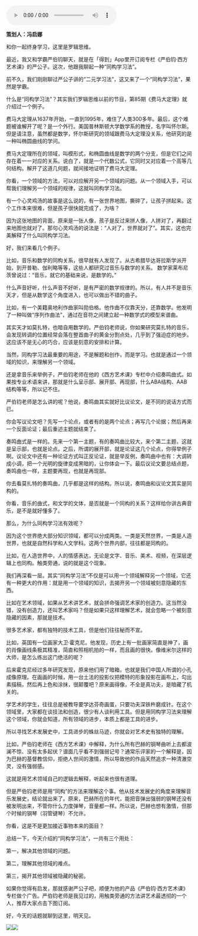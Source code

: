 <audio src="http://igetoss.cdn.igetget.com/mp3/201708/09/201708092147556064961809.mp3" controls="controls">您的浏览器不支持 audio 标签。</audio><p><b>策划人：冯启娜</b></p><p>和你一起终身学习，这里是罗辑思维。</p><p>最近，我又和学霸严伯钧聊天，就是在「得到」App里开订阅专栏《严伯钧·西方艺术课》的严公子。这次，他跟我聊起一种“同构学习法”。</p><p>前不久，我们刚刚聊过严公子讲的“二元学习法”，这又来了一个“同构学习法”，果然是学霸。</p><p>什么是“同构学习法”？其实我们罗辑思维以前的节目，第85期《费马大定理》就介绍过一个例子。</p><p>费马大定理从1637年开始，一直到1995年，难住了人类300多年。最后，这个难题被谁解开了呢？是一个外行。美国普林斯顿大学数学系的教授，名字叫怀尔斯。但是请注意，虽然都是数学，怀尔斯研究的领域跟费马大定理没关系，他研究的是一种叫椭圆曲线的学问。</p><p>费马大定理所在的领域，叫模形式，和椭圆曲线是数学的两个分支，但是它们之间存在着一一对应的关系。说白了，就是一个代数公式，它同时又对应着一个高等几何结构。解开了这道几何题，就间接地证明了费马大定理。</p><p>你看，一个领域的方法，可以对应解开另一个领域的问题。从一个领域入手，可以帮我们理解另一个领域的规律，这就叫同构学习法。</p><p>有一个心灵鸡汤的故事是这么说的，有一张世界地图，撕碎了，让孩子拼起来。这个工作本来很难，但是孩子很快就完成了，为啥？</p><p>因为这张地图的背面，原来是一张人像，孩子是反过来拼人像，人拼对了，再翻过来地图也就对了。那句心灵鸡汤的说法是：“人对了，世界就对了”。其实，这也完美解释了什么叫同构学习法。</p><p>好，我们来看几个例子。</p><p>比如，音乐和数学的同构关系，很早就有人发现了。从古希腊毕达哥拉斯学派开始，到开普勒、伽利略等等，这些人都研究过音乐与数学的关系。 数学家莱布尼茨曾说过：“音乐，就它的基础来说，是数学的。”</p><p>什么声音好听，什么声音不好听，是有严密的数学规律的。所以，有人并不是音乐天才，但是从数学这个角度进入，也可以做出不错的曲子。</p><p>比如，有一个美籍奥地利作曲家叫勋伯格。他作曲不仅靠天分，还靠数学。他发明了一种叫做“序列作曲法”，通过在音符之间建立起一种数学式的模型来谱曲。</p><p>其实天才如莫扎特，也暗自用数学的。严伯钧老师说，你如果研究莫扎特的音乐，会发现转调的位置经常会落在整首曲子的黄金分割点处，几乎到了强迫症的地步。这应该不是无心的巧合，应该是刻意的安排和计算。</p><p>当然，同构学习法最重要的用途，不是解题和创作，而是学习。也就是通过一个领域的知识，来理解另一个领域。</p><p>还是拿音乐来举例子，严伯钧老师在他的《西方艺术课》专栏中介绍奏鸣曲式。如果按专业术语来讲，那就是什么呈示部、展开部、再现部，什么ABA结构、AAB结构等等，所以记不住。</p><p>严伯钧老师是怎么讲的呢？他说，奏鸣曲其实就好比议论文，是不同的说话方式而已。</p><p>你会写议论文吧？先写一个论点，或者有的是两个论点；再写几个论据；然后再来一个反面论证；最后重述主题就结束了。</p><p>奏鸣曲式是一样的。先来一个第一主题，有的奏鸣曲比较大，来个第二主题，这就是呈示部，也就是论点。之后，所谓的展开部，就是论证这几个论点，你得举例子啊。议论文中还有一种论证方式叫正反论证，就是举反例，奏鸣曲中也有：大调转成小调，把一个光明的旋律变成黑暗的，让你体会一下。最后议论文要总结点题，奏鸣曲也一样，主题要再现，也就是再现部。</p><p>你去看莫扎特的奏鸣曲，几乎都是这样的结构。所以说，奏鸣曲和议论文其实是同构的。</p><p>你看，音乐的曲式，和文学的文体，是否就是一个同构的关系？这样给你讲古典音乐，是不是就好懂多了。</p><p>那么，为什么同构学习法有效呢？</p><p>因为这个世界绝大部分知识领域，都可以分成两类。一类是天然世界，一类是人造世界，也就是自然科学和人文学科。这两个世界内部，往往都是同构的。</p><p>比如，在人造世界中，人的情感表达，无论是文字、音乐、美术、视频，在深层逻辑上也同构。触类旁通，说的就是这个现象。</p><p>我们再深看一层。其实“同构学习法”不仅是可以用一个领域解释另一个领域，它还有一种更大的作用：就是用一个领域的知识，去揭开另一个领域被刻意隐藏的东西。</p><p>比如在艺术领域，如果从艺术讲艺术，就会拼命强调艺术家的创造力。这当然没错，没有创造力，还叫艺术家吗？但是如果只这样理解艺术，就会忽略一个被刻意隐藏的因素，那就是技术。</p><p>很多艺术家，都有独特的技术工具，但是他们往往秘而不宣。</p><p>比如，英国有一位画家大卫·霍克尼。他发现，历史上有一批画家简直是神了，画的肖像画线条极其精准，简直和照相机拍的一样，而且画的很快。像维米尔这样的大师，是怎么练出这门绝活的呢？</p><p>后来霍克尼经过多年研究发现，原来他们用了暗箱，也就是我们中国人所谓的小孔成像原理。在画画的时候，用一台土法的投影仪把模特的形象投影在画布上，勾出素描稿，然后再上色和涂抹，很颠覆吧？原来画得像，不全是真功夫，是暗藏了机关的。</p><p>学艺术的学生，往往总是被教导要学达芬奇画蛋，只要功夫深铁杵磨成针。在这个领域里，大家都在谈技法和创造，很少有人谈利用工具。但是用同构学习法来理解这个领域，你就会知道，所有领域的进步，本质上都是工具的进步。</p><p>所以寻找艺术发展史中，工具进步的蛛丝马迹，你就会对艺术史有独特的理解。</p><p>比如，严伯钧老师在《西方艺术课》中解释，为什么所有巴赫的钢琴曲听上去都波澜不惊、没有太多起伏？谱面几乎看不到强弱记号？通常乐评家的一个解释是，因为巴赫的基督教信仰，拒绝人世间的激情，所以导致他的作品天然追求一种清澈空灵，没有强弱感。</p><p>这就是用艺术领域自己的逻辑去解释，听起来也很有道理。</p><p>但是严伯钧老师是用“同构”的方法来理解这个事。他从技术发展史的角度来理解音乐发展史，结论就出来了。原来，巴赫所在的年代，能把音弹出强弱的钢琴还没有被发明出来，不管你什么力度弹琴，音量都一样。所以说，巴赫也想有激情，但那个时候的钢琴（羽管键琴）不允许。</p><p>你看，这是不是更加接近事物本来的面目？</p><p>总结一下，今天介绍的“同构学习法”，一共有三个用处：</p><p>第一，解决其他领域的问题。</p><p>第二，理解其他领域的难点。</p><p>第三，揭开其他领域被隐藏的秘密。</p><p>如果你觉得有启发，那就感谢严公子吧，顺便为他的产品《严伯钧·西方艺术课》专栏做个广告。严伯钧老师是我见过的，用触类旁通的方法讲艺术最透彻的一个人，推荐大家点击下图订阅。</p><p>好，今天的话题就聊到这里，明天见。</p><img src="https://piccdn.igetget.com/img/201708/09/201708092154334349651364.jpg" /><img src="https://piccdn.igetget.com/img/201708/09/201708092154593114123304.jpg" />
